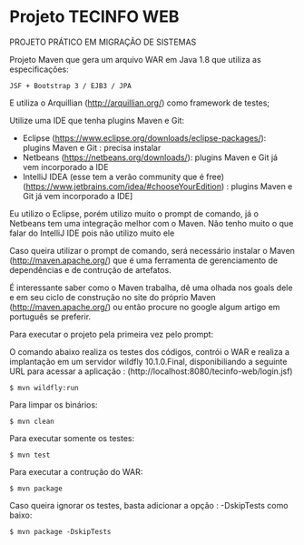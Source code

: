 Projeto TECINFO WEB
===================

PROJETO PRÁTICO EM MIGRAÇÃO DE SISTEMAS


Projeto Maven que gera um arquivo WAR em Java 1.8 que utiliza as especificações:

	JSF + Bootstrap 3 / EJB3 / JPA 

E utiliza o Arquillian (http://arquillian.org/) como framework de testes;

Utilize uma IDE que tenha plugins Maven e Git:

- Eclipse (https://www.eclipse.org/downloads/eclipse-packages/): plugins Maven e Git : precisa instalar 
- Netbeans (https://netbeans.org/downloads/): plugins Maven e Git já vem incorporado a IDE 
- IntelliJ IDEA (esse tem a verão community que é free) (https://www.jetbrains.com/idea/#chooseYourEdition) : plugins Maven e Git já vem incorporado a IDE]

Eu utilizo o Eclipse, porém utilizo muito o prompt de comando, já o Netbeans tem uma integração melhor com o Maven. Não tenho muito o que falar do IntelliJ IDE pois não utilizo muito ele

Caso queira utilizar o prompt de comando, será necessário instalar o Maven (http://maven.apache.org/) que é uma ferramenta de gerenciamento de dependências e de contrução de artefatos.

É interessante saber como o Maven trabalha, dê uma olhada nos goals dele e em seu ciclo de construção no site do próprio Maven (http://maven.apache.org/) ou então procure no google algum artigo em português se preferir.

Para executar o projeto pela primeira vez pelo prompt:

O comando abaixo realiza os testes dos códigos, contrói o WAR e realiza a implantação em um servidor wildfly 10.1.0.Final, disponibiliando a seguinte URL para acessar a aplicação : (http://localhost:8080/tecinfo-web/login.jsf)


```
$ mvn wildfly:run

```

Para limpar os binários:

```
$ mvn clean

```

Para executar somente os testes:

```
$ mvn test

```

Para executar a contrução do WAR:

```
$ mvn package

```

Caso queira ignorar os testes, basta adicionar a opção  : -DskipTests como baixo:

```
$ mvn package -DskipTests

```



